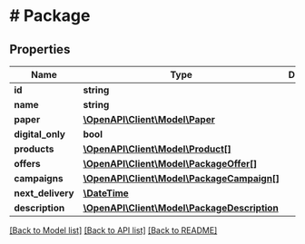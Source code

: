 # # Package

## Properties

Name | Type | Description | Notes
------------ | ------------- | ------------- | -------------
**id** | **string** |  | 
**name** | **string** |  | 
**paper** | [**\OpenAPI\Client\Model\Paper**](Paper.md) |  | 
**digital_only** | **bool** |  | 
**products** | [**\OpenAPI\Client\Model\Product[]**](Product.md) |  | 
**offers** | [**\OpenAPI\Client\Model\PackageOffer[]**](PackageOffer.md) |  | 
**campaigns** | [**\OpenAPI\Client\Model\PackageCampaign[]**](PackageCampaign.md) |  | 
**next_delivery** | [**\DateTime**](\DateTime.md) |  | [optional] 
**description** | [**\OpenAPI\Client\Model\PackageDescription**](PackageDescription.md) |  | [optional] 

[[Back to Model list]](../../README.md#documentation-for-models) [[Back to API list]](../../README.md#documentation-for-api-endpoints) [[Back to README]](../../README.md)


